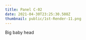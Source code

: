 ```yaml
---
title: Panel C-02
date: 2021-04-30T23:25:30.508Z
thumbnail: public/1st-Render-11.png
---
```

Big baby head